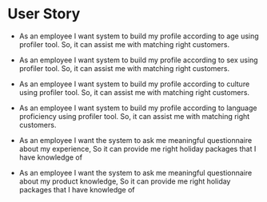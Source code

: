 
# User Story

* As an employee I want system to build my profile according to age using profiler tool. So, it can assist me with matching right customers.

* As an employee I want system to build my profile according to sex using profiler tool. So, it can assist me with matching right customers.

* As an employee I want system to build my profile according to culture using profiler tool. So, it can assist me with matching right customers.

* As an employee I want system to build my profile according to language proficiency using profiler tool. So, it can assist me with matching right customers.

* As an employee I want the system to ask me meaningful questionnaire about my experience, So it can provide me right holiday packages that I have knowledge of

* As an employee I want the system to ask me meaningful questionnaire about my product knowledge, So it can provide me right holiday packages that I have knowledge of
